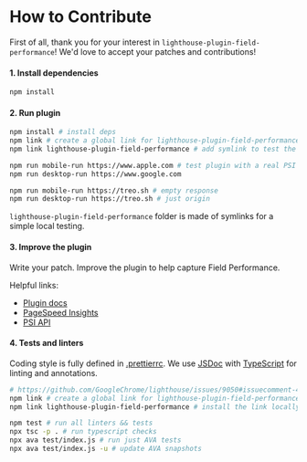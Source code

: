 # How to Contribute

First of all, thank you for your interest in `lighthouse-plugin-field-performance`!
We'd love to accept your patches and contributions!

#### 1. Install dependencies

```bash
npm install
```

#### 2. Run plugin

```bash
npm install # install deps
npm link # create a global link for lighthouse-plugin-field-performance
npm link lighthouse-plugin-field-performance # add symlink to test the plugin locally

npm run mobile-run https://www.apple.com # test plugin with a real PSI API response
npm run desktop-run https://www.google.com

npm run mobile-run https://treo.sh # empty response
npm run desktop-run https://treo.sh # just origin
```

`lighthouse-plugin-field-performance` folder is made of symlinks for a simple local testing.

#### 3. Improve the plugin

Write your patch. Improve the plugin to help capture Field Performance.

Helpful links:

- [Plugin docs](https://github.com/GoogleChrome/lighthouse/blob/master/docs/plugins.md)
- [PageSpeed Insights](https://developers.google.com/speed/pagespeed/insights)
- [PSI API](https://developers.google.com/speed/docs/insights/v5/get-started)

#### 4. Tests and linters

Coding style is fully defined in [.prettierrc](./.prettierrc).
We use [JSDoc](http://usejsdoc.org/) with [TypeScript](https://github.com/Microsoft/TypeScript/wiki/JSDoc-support-in-JavaScript) for linting and annotations.

```bash
# https://github.com/GoogleChrome/lighthouse/issues/9050#issuecomment-495678706
npm link # create a global link for lighthouse-plugin-field-performance
npm link lighthouse-plugin-field-performance # install the link locally

npm test # run all linters && tests
npx tsc -p . # run typescript checks
npx ava test/index.js # run just AVA tests
npx ava test/index.js -u # update AVA snapshots
```
